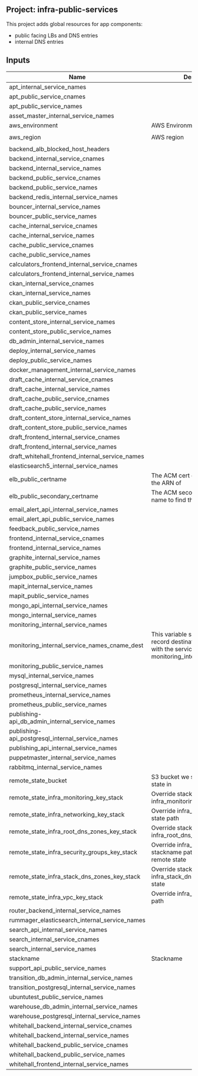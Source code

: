 ## Project: infra-public-services

This project adds global resources for app components:
  - public facing LBs and DNS entries
  - internal DNS entries



## Inputs

| Name | Description | Type | Default | Required |
|------|-------------|:----:|:-----:|:-----:|
| apt_internal_service_names |  | list | `<list>` | no |
| apt_public_service_cnames |  | list | `<list>` | no |
| apt_public_service_names |  | list | `<list>` | no |
| asset_master_internal_service_names |  | list | `<list>` | no |
| aws_environment | AWS Environment | string | - | yes |
| aws_region | AWS region | string | `eu-west-1` | no |
| backend_alb_blocked_host_headers |  | list | `<list>` | no |
| backend_internal_service_cnames |  | list | `<list>` | no |
| backend_internal_service_names |  | list | `<list>` | no |
| backend_public_service_cnames |  | list | `<list>` | no |
| backend_public_service_names |  | list | `<list>` | no |
| backend_redis_internal_service_names |  | list | `<list>` | no |
| bouncer_internal_service_names |  | list | `<list>` | no |
| bouncer_public_service_names |  | list | `<list>` | no |
| cache_internal_service_cnames |  | list | `<list>` | no |
| cache_internal_service_names |  | list | `<list>` | no |
| cache_public_service_cnames |  | list | `<list>` | no |
| cache_public_service_names |  | list | `<list>` | no |
| calculators_frontend_internal_service_cnames |  | list | `<list>` | no |
| calculators_frontend_internal_service_names |  | list | `<list>` | no |
| ckan_internal_service_cnames |  | list | `<list>` | no |
| ckan_internal_service_names |  | list | `<list>` | no |
| ckan_public_service_cnames |  | list | `<list>` | no |
| ckan_public_service_names |  | list | `<list>` | no |
| content_store_internal_service_names |  | list | `<list>` | no |
| content_store_public_service_names |  | list | `<list>` | no |
| db_admin_internal_service_names |  | list | `<list>` | no |
| deploy_internal_service_names |  | list | `<list>` | no |
| deploy_public_service_names |  | list | `<list>` | no |
| docker_management_internal_service_names |  | list | `<list>` | no |
| draft_cache_internal_service_cnames |  | list | `<list>` | no |
| draft_cache_internal_service_names |  | list | `<list>` | no |
| draft_cache_public_service_cnames |  | list | `<list>` | no |
| draft_cache_public_service_names |  | list | `<list>` | no |
| draft_content_store_internal_service_names |  | list | `<list>` | no |
| draft_content_store_public_service_names |  | list | `<list>` | no |
| draft_frontend_internal_service_cnames |  | list | `<list>` | no |
| draft_frontend_internal_service_names |  | list | `<list>` | no |
| draft_whitehall_frontend_internal_service_names |  | list | `<list>` | no |
| elasticsearch5_internal_service_names |  | list | `<list>` | no |
| elb_public_certname | The ACM cert domain name to find the ARN of | string | - | yes |
| elb_public_secondary_certname | The ACM secondary cert domain name to find the ARN of | string | - | yes |
| email_alert_api_internal_service_names |  | list | `<list>` | no |
| email_alert_api_public_service_names |  | list | `<list>` | no |
| feedback_public_service_names |  | list | `<list>` | no |
| frontend_internal_service_cnames |  | list | `<list>` | no |
| frontend_internal_service_names |  | list | `<list>` | no |
| graphite_internal_service_names |  | list | `<list>` | no |
| graphite_public_service_names |  | list | `<list>` | no |
| jumpbox_public_service_names |  | list | `<list>` | no |
| mapit_internal_service_names |  | list | `<list>` | no |
| mapit_public_service_names |  | list | `<list>` | no |
| mongo_api_internal_service_names |  | list | `<list>` | no |
| mongo_internal_service_names |  | list | `<list>` | no |
| monitoring_internal_service_names |  | list | `<list>` | no |
| monitoring_internal_service_names_cname_dest | This variable specifies the CNAME record destination to be associated with the service names defined in monitoring_internal_service_names | string | `alert` | no |
| monitoring_public_service_names |  | list | `<list>` | no |
| mysql_internal_service_names |  | list | `<list>` | no |
| postgresql_internal_service_names |  | list | `<list>` | no |
| prometheus_internal_service_names |  | list | `<list>` | no |
| prometheus_public_service_names |  | list | `<list>` | no |
| publishing-api_db_admin_internal_service_names |  | list | `<list>` | no |
| publishing-api_postgresql_internal_service_names |  | list | `<list>` | no |
| publishing_api_internal_service_names |  | list | `<list>` | no |
| puppetmaster_internal_service_names |  | list | `<list>` | no |
| rabbitmq_internal_service_names |  | list | `<list>` | no |
| remote_state_bucket | S3 bucket we store our terraform state in | string | - | yes |
| remote_state_infra_monitoring_key_stack | Override stackname path to infra_monitoring remote state | string | `` | no |
| remote_state_infra_networking_key_stack | Override infra_networking remote state path | string | `` | no |
| remote_state_infra_root_dns_zones_key_stack | Override stackname path to infra_root_dns_zones remote state | string | `` | no |
| remote_state_infra_security_groups_key_stack | Override infra_security_groups stackname path to infra_vpc remote state | string | `` | no |
| remote_state_infra_stack_dns_zones_key_stack | Override stackname path to infra_stack_dns_zones remote state | string | `` | no |
| remote_state_infra_vpc_key_stack | Override infra_vpc remote state path | string | `` | no |
| router_backend_internal_service_names |  | list | `<list>` | no |
| rummager_elasticsearch_internal_service_names |  | list | `<list>` | no |
| search_api_internal_service_names |  | list | `<list>` | no |
| search_internal_service_cnames |  | list | `<list>` | no |
| search_internal_service_names |  | list | `<list>` | no |
| stackname | Stackname | string | - | yes |
| support_api_public_service_names |  | list | `<list>` | no |
| transition_db_admin_internal_service_names |  | list | `<list>` | no |
| transition_postgresql_internal_service_names |  | list | `<list>` | no |
| ubuntutest_public_service_names |  | list | `<list>` | no |
| warehouse_db_admin_internal_service_names |  | list | `<list>` | no |
| warehouse_postgresql_internal_service_names |  | list | `<list>` | no |
| whitehall_backend_internal_service_cnames |  | list | `<list>` | no |
| whitehall_backend_internal_service_names |  | list | `<list>` | no |
| whitehall_backend_public_service_cnames |  | list | `<list>` | no |
| whitehall_backend_public_service_names |  | list | `<list>` | no |
| whitehall_frontend_internal_service_names |  | list | `<list>` | no |

